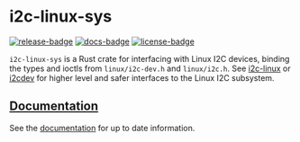 # i2c-linux-sys

[![release-badge][]][cargo] [![docs-badge][]][docs] [![license-badge][]][license]

`i2c-linux-sys` is a Rust crate for interfacing with Linux I2C devices, binding
the types and ioctls from `linux/i2c-dev.h` and `linux/i2c.h`. See [i2c-linux](https://github.com/arcnmx/i2c-linux-rs)
or [i2cdev](https://github.com/rust-embedded/rust-i2cdev) for higher level and
safer interfaces to the Linux I2C subsystem.

## [Documentation][docs]

See the [documentation][docs] for up to date information.

[release-badge]: https://img.shields.io/crates/v/i2c-linux-sys.svg?style=flat-square
[cargo]: https://crates.io/crates/i2c-linux-sys
[docs-badge]: https://img.shields.io/badge/API-docs-blue.svg?style=flat-square
[docs]: http://arcnmx.github.io/i2c-linux-sys-rs/i2c_linux_sys/
[license-badge]: https://img.shields.io/badge/license-MIT-ff69b4.svg?style=flat-square
[license]: https://github.com/arcnmx/i2c-linux-sys-rs/blob/master/COPYING
